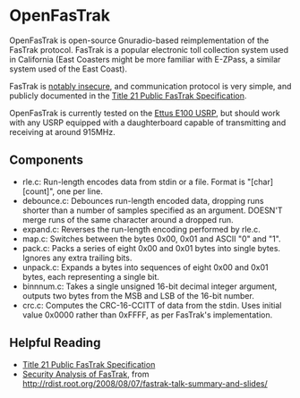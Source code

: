# OpenFasTrak

OpenFasTrak is open-source Gnuradio-based reimplementation of the FasTrak protocol. FasTrak is a popular electronic toll collection system used in California (East Coasters might be more familiar with E-ZPass, a similar system used of the East Coast).

FasTrak is [notably insecure](http://rdist.root.org/2008/08/07/fastrak-talk-summary-and-slides/), and communication protocol is very simple, and publicly documented in the [Title 21 Public FasTrak Specification](http://www.dot.ca.gov/hq/traffops/itsproj/Title_21/title21_index.htm).

OpenFasTrak is currently tested on the [Ettus E100 USRP](http://www.ettus.com/products), but should work with any USRP equipped with a daughterboard capable of transmitting and receiving at around 915MHz.

## Components
* rle.c: 
Run-length encodes data from stdin or a file. Format is "[char] [count]", one per line.
* debounce.c: 
Debounces run-length encoded data, dropping runs shorter than a number of samples specified as an argument. DOESN'T merge runs of the same character around a dropped run.
* expand.c: 
Reverses the run-length encoding performed by rle.c.
* map.c: 
Switches between the bytes 0x00, 0x01 and ASCII "0" and "1".
* pack.c: 
Packs a series of eight 0x00 and 0x01 bytes into single bytes. Ignores any extra trailing bits.
* unpack.c: 
Expands a bytes into sequences of eight 0x00 and 0x01 bytes, each representing a single bit.
* binnnum.c: 
Takes a single unsigned 16-bit decimal integer argument, outputs two bytes from the MSB and LSB of the 16-bit number.
* crc.c: 
Computes the CRC-16-CCITT of data from the stdin. Uses initial value 0x0000 rather than 0xFFFF, as per FasTrak's implementation.

## Helpful Reading
* [Title 21 Public FasTrak Specification](http://www.dot.ca.gov/hq/traffops/itsproj/Title_21/title21_index.htm)
* [Security Analysis of FasTrak](http://www.root.org/talks/BH2008_HackingTollSystems.pdf), from http://rdist.root.org/2008/08/07/fastrak-talk-summary-and-slides/
